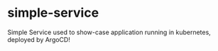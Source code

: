 # simple-service
Simple Service used to show-case application running in kubernetes, deployed by ArgoCD! 
